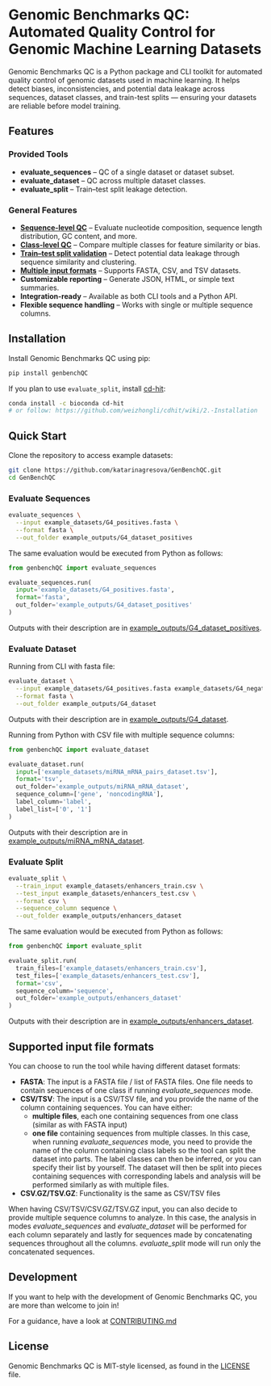 # Genomic Benchmarks QC: Automated Quality Control for Genomic Machine Learning Datasets

Genomic Benchmarks QC is a Python package and CLI toolkit for automated quality control of genomic datasets used in machine learning.
It helps detect biases, inconsistencies, and potential data leakage across sequences, dataset classes, and train-test splits — ensuring your datasets are reliable before model training.

## Features

### Provided Tools
- **evaluate_sequences** – QC of a single dataset or dataset subset.
- **evaluate_dataset** – QC across multiple dataset classes.
- **evaluate_split** – Train–test split leakage detection.

### General Features
- [**Sequence-level QC**](#evaluate-sequences) – Evaluate nucleotide composition, sequence length distribution, GC content, and more.
- [**Class-level QC**](#evaluate-dataset) – Compare multiple classes for feature similarity or bias.
- [**Train–test split validation**](#evaluate-split) – Detect potential data leakage through sequence similarity and clustering.
- [**Multiple input formats**](#supported-input-file-formats) – Supports FASTA, CSV, and TSV datasets.
- **Customizable reporting** – Generate JSON, HTML, or simple text summaries.
- **Integration-ready** – Available as both CLI tools and a Python API.
- **Flexible sequence handling** – Works with single or multiple sequence columns.

## Installation

Install Genomic Benchmarks QC using pip:

```bash
pip install genbenchQC
```

If you plan to use `evaluate_split`, install [cd-hit](https://www.bioinformatics.org/cd-hit/cd-hit-user-guide):

```bash
conda install -c bioconda cd-hit
# or follow: https://github.com/weizhongli/cdhit/wiki/2.-Installation
```

## Quick Start

Clone the repository to access example datasets:

```bash
git clone https://github.com/katarinagresova/GenBenchQC.git
cd GenBenchQC
```

### Evaluate Sequences

```bash
evaluate_sequences \
  --input example_datasets/G4_positives.fasta \
  --format fasta \
  --out_folder example_outputs/G4_dataset_positives
```

The same evaluation would be executed from Python as follows:

```python
from genbenchQC import evaluate_sequences

evaluate_sequences.run(
  input='example_datasets/G4_positives.fasta', 
  format='fasta',
  out_folder='example_outputs/G4_dataset_positives'
)
```

Outputs with their description are in [example_outputs/G4_dataset_positives](example_outputs/G4_dataset_positives).

### Evaluate Dataset

Running from CLI with fasta file:

```bash
evaluate_dataset \
  --input example_datasets/G4_positives.fasta example_datasets/G4_negatives.fasta \
  --format fasta \
  --out_folder example_outputs/G4_dataset
```

Outputs with their description are in [example_outputs/G4_dataset](example_outputs/G4_dataset).

Running from Python with CSV file with multiple sequence columns:

```python
from genbenchQC import evaluate_dataset

evaluate_dataset.run(
  input=['example_datasets/miRNA_mRNA_pairs_dataset.tsv'], 
  format='tsv', 
  out_folder='example_outputs/miRNA_mRNA_dataset', 
  sequence_column=['gene', 'noncodingRNA'], 
  label_column='label', 
  label_list=['0', '1']
)
```

Outputs with their description are in [example_outputs/miRNA_mRNA_dataset](example_outputs/miRNA_mRNA_dataset).

### Evaluate Split

```bash
evaluate_split \
  --train_input example_datasets/enhancers_train.csv \
  --test_input example_datasets/enhancers_test.csv \
  --format csv \
  --sequence_column sequence \
  --out_folder example_outputs/enhancers_dataset
```

The same evaluation would be executed from Python as follows:

```python
from genbenchQC import evaluate_split

evaluate_split.run(
  train_files=['example_datasets/enhancers_train.csv'],
  test_files=['example_datasets/enhancers_test.csv'],
  format='csv',
  sequence_column='sequence',
  out_folder='example_outputs/enhancers_dataset'
)
```

Outputs with their description are in [example_outputs/enhancers_dataset](example_outputs/enhancers_dataset).

## Supported input file formats

You can choose to run the tool while having different dataset formats:
- **FASTA**: The input is a FASTA file / list of FASTA files. One file needs to contain sequences of one class if running *evaluate_sequences* mode.
- **CSV/TSV**: The input is a CSV/TSV file, and you provide the name of the column containing sequences. You can have either:
  - **multiple files**, each one containing sequences from one class (similar as with FASTA input)
  - **one file** containing sequences from multiple classes. In this case, when running *evaluate_sequences* mode, you need to provide the name of the column containing class labels so the tool can split the dataset into parts. The label classes can then be inferred, or you can specify their list by yourself. The dataset will then be split into pieces containing sequences with corresponding labels and analysis will be performed similarly as with multiple files.
- **CSV.GZ/TSV.GZ**: Functionality is the same as CSV/TSV files

When having CSV/TSV/CSV.GZ/TSV.GZ input, you can also decide to provide multiple sequence columns to analyze. In this case, the analysis in modes *evaluate_sequences* and *evaluate_dataset* will be performed for each column separately and lastly for sequences made by concatenating sequences throughout all the columns. 
*evaluate_split* mode will run only the concatenated sequences.


## Development

If you want to help with the development of Genomic Benchmarks QC, you are more than welcome to join in!

For a guidance, have a look at [CONTRIBUTING.md](CONTRIBUTING.md)

## License

Genomic Benchmarks QC is MIT-style licensed, as found in the [LICENSE](LICENSE) file.